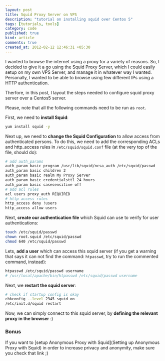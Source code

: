 ```yaml
---
layout: post
title: Squid Proxy Server on VPS
description: "tutorial on installing squid over Centos 5"
tags: [tutorials, tools]
category: code
published: true
kind: article
comments: true
created_at: 2012-02-12 12:46:31 +05:30
---
```


I wanted to browse the internet using a proxy for a variety of reasons. So,
I decided to give it a go using the Squid Proxy Server, which I could easily
setup on my own VPS Server, and manage it in whatever way I wanted.
Personally, I wanted to be able to browse using few different IPs using a HTTP
authentication.

Therfore, in this post, I layout the steps needed to configure squid proxy
server over a Centos5 server.

<!-- more -->

Please, note that all the following commands need to be run as `root`.

First, we need to **install Squid**:

``` bash
yum install squid -y
```

Next up, we need to **change the Squid Configuration** to allow access from
authenticated persons. To do this, we need to add the corresponding ACLs and
http_access rules in `/etc/squid/squid.conf` file (at the very top of the file,
should do):

``` bash
# add auth_params
auth_param basic program /usr/lib/squid/ncsa_auth /etc/squid/passwd
auth_param basic children 2
auth_param basic realm My Proxy Server
auth_param basic credentialsttl 24 hours
auth_param basic casesensitive off
# add acl rules
acl users proxy_auth REQUIRED
# http access rules
http_access deny !users
http_access allow users
```

Next, **create our authentication file** which Squid can use to verify for
user authentications:

``` bash
touch /etc/squid/passwd
chown root.squid /etc/squid/passwd
chmod 640 /etc/squid/passwd
```

Lets, **add a user** which can access this squid server (if you get a warning
that says it can not find the command: `htpasswd`, try to run the commented
command, instead):

``` bash
htpasswd /etc/squid/passwd username
# /usr/local/apache/bin/htpasswd /etc/squid/passwd username
```

Next, we **restart the squid server**:

``` bash
# check if startup config is okay
chkconfig --level 2345 squid on
/etc/init.d/squid restart
```

Now, we can simply connect to this squid server, by **defining the relevant proxy in the browser** :)

### Bonus

If you want to [setup Anonymous Proxy with Squid](Setting up Anonymous Proxy
with Squid)  in order to increase privacy and anonymity, make sure you check
that link ;)
